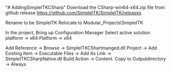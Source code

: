 "# AddingSimpleITKCSharp" 
Download the CSharp-win64-x64.zip file from github release
https://github.com/SimpleITK/SimpleITK/releases

Rename to be SimpleITK
Relocate to Modular_Projects\SimpleITK

In the project, Bring up Configuration Manager
Select active solution platform -> x64
Platform -> x64

Add Reference -> Browse -> SimpleITKCShartmanged.dll
Project -> Add Existing Item -> Executable Files -> Add As Link -> SimpleITKCSharpNative.dll
Build Action -> Content. Copy to Outputdirectory -> Always
